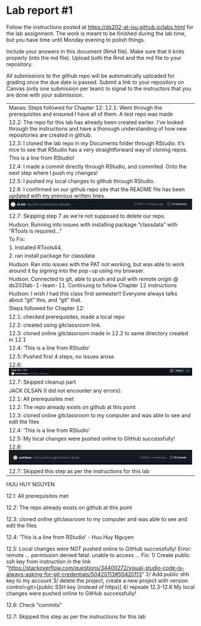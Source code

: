 
<!-- README.md is generated from README.Rmd. Please edit the README.Rmd file -->

# Lab report \#1

Follow the instructions posted at
<https://ds202-at-isu.github.io/labs.html> for the lab assignment. The
work is meant to be finished during the lab time, but you have time
until Monday evening to polish things.

Include your answers in this document (Rmd file). Make sure that it
knits properly (into the md file). Upload both the Rmd and the md file
to your repository.

All submissions to the github repo will be automatically uploaded for
grading once the due date is passed. Submit a link to your repository on
Canvas (only one submission per team) to signal to the instructors that
you are done with your submission.

|                                                                                                                                                                                     |
|:------------------------------------------------------------------------------------------------------------------------------------------------------------------------------------|
| Manas: Steps followed for Chapter 12: 12.1: Went through the prerequisites and ensured I have all of them. A test repo was made                                                     |
| 12.2: The repo for this lab has already been created earlier. I’ve looked through the instructions and have a thorough understanding of how new repositories are created in github. |
| 12.3: I cloned the lab repo in my Documents folder through RStudio. It’s nice to see that RStudio has a very straightforward way of cloning repos.                                  |
| This is a line from RStudio!                                                                                                                                                        |
| 12.4: I made a commit directly through RStudio, and commited. Onto the next step where I push my changes!                                                                           |
| 12.5: I pushed my local changes to github through RStudio.                                                                                                                          |
| 12.6: I confirmed on our github repo site that the README file has been updated with my previous written lines. ![Commit Confirmation](Manas_Push.png)                              |
| 12.7: Skipping step 7 as we’re not supposed to delete our repo.                                                                                                                     |
| Hudson: Running into issues with installing package “classdata” with “RTools is required…”                                                                                          |
| To Fix:                                                                                                                                                                             |
| 1\. Installed RTools44,                                                                                                                                                             |
| 2\. ran install package for classdata                                                                                                                                               |
| Hudson: Ran into issues with the PAT not working, but was able to work around it by signing into the pop-up using my browser.                                                       |
| Hudson: Connected to git, able to push and pull with remote origin @ ds202lab-1-team-11. Continuing to follow Chapter 12 instructions                                               |
| Hudson: I wish I had this class first semester!! Everyone always talks about “git” this, and “git” that.                                                                            |
| Steps followed for Chapter 12:                                                                                                                                                      |
| 12.1: checked prerequisites, made a local repo                                                                                                                                      |
| 12.2: created using gitclassroom link.                                                                                                                                              |
| 12.3: cloned online gitclassroom made in 12.2 to same directory created in 12.1                                                                                                     |
| 12.4: ‘This is a line from RStudio’                                                                                                                                                 |
| 12.5: Pushed first 4 steps, no issues arose.                                                                                                                                        |
| 12.6: ![](Screenshot%202024-09-18%20182338.png)                                                                                                                                     |
| 12.7: Skipped cleanup part                                                                                                                                                          |
| JACK OLSAN (I did not encounter any errors):                                                                                                                                        |
| 12.1: All prerequisites met                                                                                                                                                         |
| 12.2: The repo already exists on github at this point                                                                                                                               |
| 12.3: cloned online gitclassroom to my computer and was able to see and edit the files                                                                                              |
| 12.4: ‘This is a line from RStudio’                                                                                                                                                 |
| 12.5: My local changes were pushed online to GitHub successfully!                                                                                                                   |
| 12.6: ![](JackOPushScreenshot.png)                                                                                                                                                  |
| 12.7: Skipped this step as per the instructions for this lab                                                                                                                        |

HUU HUY NGUYEN

12.1: All prerequisites met

12.2: The repo already exists on github at this point

12.3: cloned online gitclassroom to my computer and was able to see and
edit the files

12.4: ‘This is a line from RStudio’ - Huu Huy Nguyen

12.5: Local changes were NOT pushed online to GitHub successfully!
Error: remote … permission denied fatal: unable to access … Fix: 1/
Create public ssh key from instruction in the link
“<https://stackoverflow.com/questions/34400272/visual-studio-code-is-always-asking-for-git-credentials/50420113#50420113>”
2/ Add public shh key to my account 3/ delete the project, create a new
project with version control\>git\>\[public SSH key (instead of https)\]
4/ repeate 12.3-12.6 My local changes were pushed online to GitHub
successfully!

12.6: Check “commits”

12.7: Skipped this step as per the instructions for this lab
